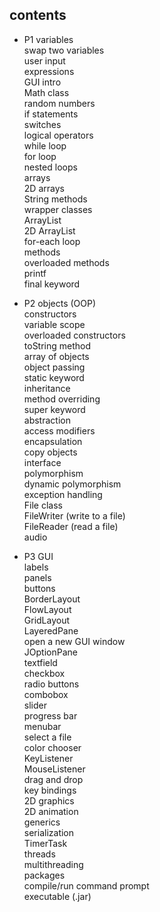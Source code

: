 ## contents
- P1
    variables </br>
    swap two variables </br>
    user input </br>
    expressions </br>
    GUI intro </br> 
    Math class</br> 
    random numbers </br>
    if statements </br>
    switches </br>
    logical operators </br>
    while loop </br>
    for loop </br>
    nested loops </br>
    arrays </br>
    2D arrays </br>
    String methods </br>
    wrapper classes </br>
    ArrayList </br>
    2D ArrayList </br>
    for-each loop </br>
    methods </br>
    overloaded methods </br>
    printf </br>
    final keyword </br>

- P2
    objects (OOP) </br>
    constructors </br>
    variable scope </br>
    overloaded constructors </br>
    toString method </br>
    array of objects </br>
    object passing </br>
    static keyword </br>
    inheritance </br>
    method overriding </br>
    super keyword </br>
    abstraction </br>
    access modifiers </br>
    encapsulation </br>
    copy objects </br>
    interface </br>
    polymorphism </br>
    dynamic polymorphism </br>
    exception handling </br>
    File class </br>
    FileWriter (write to a file) </br>
    FileReader (read a file) </br>
    audio </br>

- P3
    GUI </br>
    labels </br>
    panels </br>
    buttons </br>
    BorderLayout </br>
    FlowLayout </br>
    GridLayout </br>
    LayeredPane </br>
    open a new GUI window </br>
    JOptionPane </br>
    textfield </br>
    checkbox </br>
    radio buttons </br>
    combobox </br>
    slider </br>
    progress bar </br>
    menubar </br>
    select a file </br>
    color chooser </br>
    KeyListener </br>
    MouseListener </br>
    drag and drop </br>
    key bindings </br>
    2D graphics </br>
    2D animation</br>
    generics </br>
    serialization </br>
    TimerTask </br>
    threads </br>
    multithreading </br>
    packages </br>
    compile/run command prompt </br>
    executable (.jar)</br>
